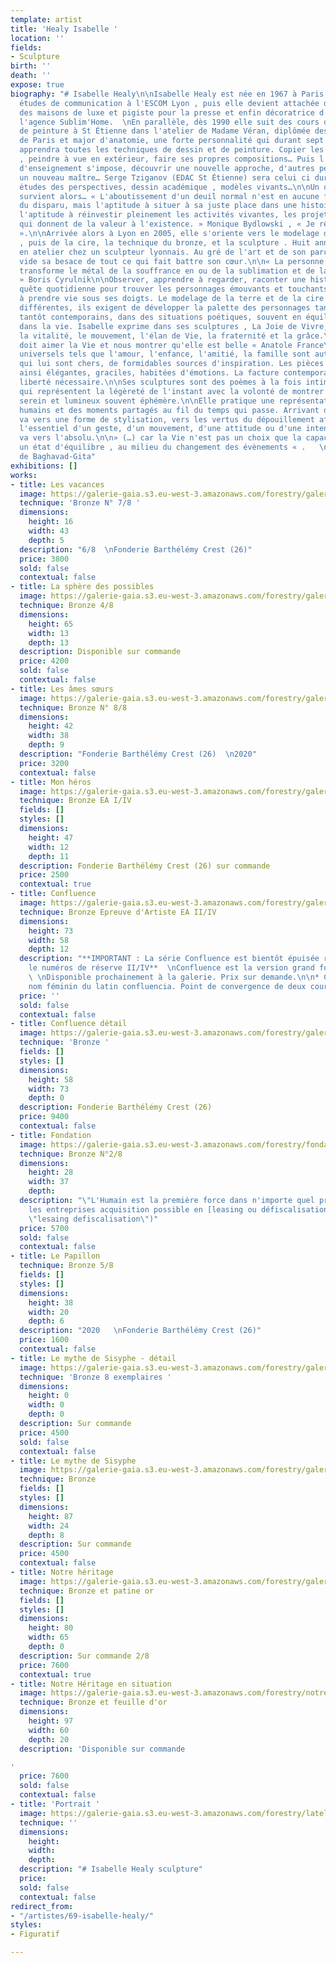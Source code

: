 ```yaml
---
template: artist
title: 'Healy Isabelle '
location: ''
fields:
- Sculpture
birth: ''
death: ''
expose: true
biography: "# Isabelle Healy\n\nIsabelle Healy est née en 1967 à Paris. Après des
  études de communication à l'ESCOM Lyon , puis elle devient attachée de presse dans
  des maisons de luxe et pigiste pour la presse et enfin décoratrice d'intérieur pour
  l'agence Sublim'Home.  \nEn parallèle, dès 1990 elle suit des cours de dessin et
  de peinture à St Étienne dans l'atelier de Madame Véran, diplômée des Beaux-arts
  de Paris et major d'anatomie, une forte personnalité qui durant sept années lui
  apprendra toutes les techniques de dessin et de peinture. Copier les maîtres classiques
  , peindre à vue en extérieur, faire ses propres compositions… Puis l'envie de changer
  d'enseignement s'impose, découvrir une nouvelle approche, d'autres perceptions ,
  un nouveau maître… Serge Tziganov (EDAC St Étienne) sera celui ci durant 7 années,
  études des perspectives, dessin académique , modèles vivants…\n\nUn drame personnel
  survient alors… « L'aboutissement d'un deuil normal n'est en aucune façon l'oubli
  du disparu, mais l'aptitude à situer à sa juste place dans une histoire achevée,
  l'aptitude à réinvestir pleinement les activités vivantes, les projets et les désirs
  qui donnent de la valeur à l'existence. » Monique Bydlowski , « Je rêve un enfant
  ».\n\nArrivée alors à Lyon en 2005, elle s'oriente vers le modelage de la terre
  , puis de la cire, la technique du bronze, et la sculpture . Huit années de cours
  en atelier chez un sculpteur lyonnais. Au gré de l'art et de son parcours, Isabelle
  vide sa besace de tout ce qui fait battre son cœur.\n\n« La personne résiliente
  transforme le métal de la souffrance en ou de la sublimation et de la réflexion
  » Boris Cyrulnik\n\nObserver, apprendre à regarder, raconter une histoire est une
  quête quotidienne pour trouver les personnages émouvants et touchants qui nous ressemblent,
  à prendre vie sous ses doigts. Le modelage de la terre et de la cire des techniques
  différentes, ils exigent de développer la palette des personnages tantôt académiques,
  tantôt contemporains, dans des situations poétiques, souvent en équilibre comme
  dans la vie. Isabelle exprime dans ses sculptures , La Joie de Vivre, l'énergie,
  la vitalité, le mouvement, l'élan de Vie, la fraternité et la grâce.\n\n\" L'artiste
  doit aimer la Vie et nous montrer qu'elle est belle « Anatole France\n\nLes liens
  universels tels que l'amour, l'enfance, l'amitié, la famille sont autant de thèmes
  qui lui sont chers, de formidables sources d'inspiration. Les pièces deviennent
  ainsi élégantes, graciles, habitées d'émotions. La facture contemporaine donne cette
  liberté nécessaire.\n\nSes sculptures sont des poèmes à la fois intimes et universels
  qui représentent la légèreté de l'instant avec la volonté de montrer un bonheur
  serein et lumineux souvent éphémère.\n\nElle pratique une représentation des sentiments
  humains et des moments partagés au fil du temps qui passe. Arrivant du dessin, elle
  va vers une forme de stylisation, vers les vertus du dépouillement afin de garder
  l'essentiel d'un geste, d'un mouvement, d'une attitude ou d'une intention, elle
  va vers l'absolu.\n\n» (…) car la Vie n'est pas un choix que la capacité de maintenir
  un état d'équilibre , au milieu du changement des évènements « .   \ntiré du livre
  de Baghavad-Gita"
exhibitions: []
works:
- title: Les vacances
  image: https://galerie-gaia.s3.eu-west-3.amazonaws.com/forestry/galerie-gaia-isabelle-healy-les-vacances.jpg
  technique: 'Bronze N° 7/8 '
  dimensions:
    height: 16
    width: 43
    depth: 5
  description: "6/8  \nFonderie Barthélémy Crest (26)"
  price: 3800
  sold: false
  contextual: false
- title: La sphère des possibles
  image: https://galerie-gaia.s3.eu-west-3.amazonaws.com/forestry/galerie-gaia-isabelle-healy-sphere-des-possibles.jpg
  technique: Bronze 4/8
  dimensions:
    height: 65
    width: 13
    depth: 13
  description: Disponible sur commande
  price: 4200
  sold: false
  contextual: false
- title: Les âmes sœurs
  image: https://galerie-gaia.s3.eu-west-3.amazonaws.com/forestry/galerie-gaia-isabelle-healy-les-ames-soeurs-laterales-h.jpg
  technique: Bronze N° 8/8
  dimensions:
    height: 42
    width: 38
    depth: 9
  description: "Fonderie Barthélémy Crest (26)  \n2020"
  price: 3200
  contextual: false
- title: Mon héros
  image: https://galerie-gaia.s3.eu-west-3.amazonaws.com/forestry/galerie-gaia-isabelle-healy-mon-heros.png
  technique: Bronze EA I/IV
  fields: []
  styles: []
  dimensions:
    height: 47
    width: 12
    depth: 11
  description: Fonderie Barthélémy Crest (26) sur commande
  price: 2500
  contextual: true
- title: Confluence
  image: https://galerie-gaia.s3.eu-west-3.amazonaws.com/forestry/galeriegaia_healy_confluence_73x58.jpg
  technique: Bronze Epreuve d'Artiste EA II/IV
  dimensions:
    height: 73
    width: 58
    depth: 12
  description: "**IMPORTANT : La série Confluence est bientôt épuisée reste disponible
    le numéros de réserve II/IV**  \nConfluence est la version grand format de L'envolée.
    \ \nDisponible prochainement à la galerie. Prix sur demande.\n\n* Confluence :
    nom féminin du latin confluencia. Point de convergence de deux cours d'eau."
  price: ''
  sold: false
  contextual: false
- title: Confluence détail
  image: https://galerie-gaia.s3.eu-west-3.amazonaws.com/forestry/galerie-gaia-isabelle-healy-confluence.png
  technique: 'Bronze '
  fields: []
  styles: []
  dimensions:
    height: 58
    width: 73
    depth: 0
  description: Fonderie Barthélémy Crest (26)
  price: 9400
  contextual: false
- title: Fondation
  image: https://galerie-gaia.s3.eu-west-3.amazonaws.com/forestry/fondation.jpg
  technique: Bronze N°2/8
  dimensions:
    height: 28
    width: 37
    depth: 
  description: "\"L'Humain est la première force dans n'importe quel projet\"  \nPour
    les entreprises acquisition possible en [leasing ou défiscalisation](https://galeriegaia.fr/about/art-et-fiscalite/
    \"lesaing defiscalisation\")"
  price: 5700
  sold: false
  contextual: false
- title: Le Papillon
  technique: Bronze 5/8
  fields: []
  styles: []
  dimensions:
    height: 38
    width: 20
    depth: 6
  description: "2020   \nFonderie Barthélémy Crest (26)"
  price: 1600
  contextual: false
- title: Le mythe de Sisyphe - détail
  image: https://galerie-gaia.s3.eu-west-3.amazonaws.com/forestry/galerie-gaia-isabelle-healy-mythe-sisyphe-detail.png
  technique: 'Bronze 8 exemplaires '
  dimensions:
    height: 0
    width: 0
    depth: 0
  description: Sur commande
  price: 4500
  sold: false
  contextual: false
- title: Le mythe de Sisyphe
  image: https://galerie-gaia.s3.eu-west-3.amazonaws.com/forestry/galerie-gaia-isabelle-healy-myhte-sisyphe.png
  technique: Bronze
  fields: []
  styles: []
  dimensions:
    height: 87
    width: 24
    depth: 8
  description: Sur commande
  price: 4500
  contextual: false
- title: Notre héritage
  image: https://galerie-gaia.s3.eu-west-3.amazonaws.com/forestry/galerie-gaia-isabelle-healy-notre-heritage-seul.png
  technique: Bronze et patine or
  fields: []
  styles: []
  dimensions:
    height: 80
    width: 65
    depth: 0
  description: Sur commande 2/8
  price: 7600
  contextual: true
- title: Notre Héritage en situation
  image: https://galerie-gaia.s3.eu-west-3.amazonaws.com/forestry/notre-heritage.jpg
  technique: Bronze et feuille d'or
  dimensions:
    height: 97
    width: 60
    depth: 20
  description: 'Disponible sur commande

'
  price: 7600
  sold: false
  contextual: false
- title: 'Portrait '
  image: https://galerie-gaia.s3.eu-west-3.amazonaws.com/forestry/latelier-a-la-croix-rousse-a-lyon.jpg
  technique: ''
  dimensions:
    height: 
    width: 
    depth: 
  description: "# Isabelle Healy sculpture"
  price: 
  sold: false
  contextual: false
redirect_from:
- "/artistes/69-isabelle-healy/"
styles:
- Figuratif

---
```

